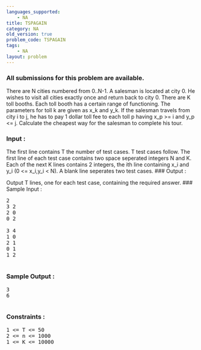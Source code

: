 ```yaml
---
languages_supported:
    - NA
title: TSPAGAIN
category: NA
old_version: true
problem_code: TSPAGAIN
tags:
    - NA
layout: problem
---
```

###  All submissions for this problem are available. 

There are N cities numbered from 0..N-1. A salesman is located at city 0. He wishes to visit all cities exactly once and return back to city 0. There are K toll booths. Each toll booth has a certain range of functioning. The parameters for toll k are given as x\_k and y\_k. If the salesman travels from city i to j, he has to pay 1 dollar toll fee to each toll p having x\_p &gt;= i and y\_p &lt;= j. Calculate the cheapest way for the salesman to complete his tour.

### Input : 

The first line contains T the number of test cases. T test cases follow. The first line of each test case contains two space seperated integers N and K. Each of the next K lines contains 2 integers, the ith line containing x\_i and y\_i (0 &lt;= x\_i,y\_i &lt; N). A blank line seperates two test cases. ### Output : 

Output T lines, one for each test case, containing the required answer. ### Sample Input :

<pre>
2
3 2
2 0
0 2

3 4
1 0
2 1
0 1
1 2

</pre>
### Sample Output :

<pre>
3
6

</pre>
### Constraints :

<pre>
1 <= T <= 50
2 <= n <= 1000
1 <= K <= 10000
</pre>